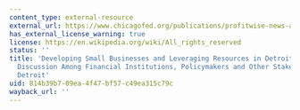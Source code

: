 ```yaml
---
content_type: external-resource
external_url: https://www.chicagofed.org/publications/profitwise-news-and-views/2013/pnv-apr2013
has_external_license_warning: true
license: https://en.wikipedia.org/wiki/All_rights_reserved
status: ''
title: 'Developing Small Businesses and Leveraging Resources in Detroit: An Informed
  Discussion Among Financial Institutions, Policymakers and Other Stakeholders in
  Detroit'
uid: 814b39b7-09ea-4f47-bf57-c49ea315c79c
wayback_url: ''
---
```

